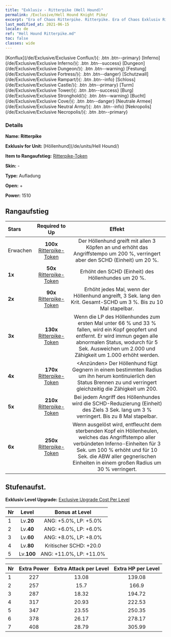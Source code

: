 ```yaml
---
title: "Exklusiv - Ritterpike (Hell Hound)"
permalink: /Exclusive/Hell Hound Knight Pike/
excerpt: "Era of Chaos Ritterpike. Ritterpike. Era of Chaos Exklusiv Ritterpike. Höllenhund Exklusiv."
last_modified_at: 2021-06-15
locale: de
ref: "Hell Hound Ritterpike.md"
toc: false
classes: wide
---
```

 [Konflux](/de/Exclusive/Exclusive Conflux/){: .btn .btn--primary} [Inferno](/de/Exclusive/Exclusive Inferno/){: .btn .btn--success} [Dungeon](/de/Exclusive/Exclusive Dungeon/){: .btn .btn--warning} [Festung](/de/Exclusive/Exclusive Fortress/){: .btn .btn--danger} [Schutzwall](/de/Exclusive/Exclusive Rampart/){: .btn .btn--info} [Schloss](/de/Exclusive/Exclusive Castle/){: .btn .btn--primary} [Turm](/de/Exclusive/Exclusive Tower/){: .btn .btn--success} [Burg](/de/Exclusive/Exclusive Stronghold/){: .btn .btn--warning} [Bucht](/de/Exclusive/Exclusive Cove/){: .btn .btn--danger} [Neutrale Armee](/de/Exclusive/Exclusive Neutral Army/){: .btn .btn--info} [Nekropolis](/de/Exclusive/Exclusive Necropolis/){: .btn .btn--primary} 

### Details
 **Name: Ritterpike** 

 **Exklusiv for Unit:** [Höllenhund](/de/units/Hell Hound/) 

 **Item to Rangaufstieg:** [Ritterpike-Token](/ItemsDE/con_916/)

 **Skin:** -

 **Type:** Aufladung

 **Open:** +

 **Power:** 1510

## Rangaufstieg

  |     Stars    |  Required to Up | Effekt |
  |:-------------|:---------------:|:---------------:|
  |  Erwachen  | **100x** [Ritterpike-Token](/ItemsDE/con_916/) | Der Höllenhund greift mit allen 3 Köpfen an und erhöht das Angriffstempo um 200 %, verringert aber den SCHD (Einheit) um 20 %. |
  | **1x** <i class="fas fa-star"/> | **50x** [Ritterpike-Token](/ItemsDE/con_916/) | Erhöht den SCHD (Einheit) des Höllenhundes um 20 %. |
  | **2x** <i class="fas fa-star"/> | **90x** [Ritterpike-Token](/ItemsDE/con_916/) | Erhöht jedes Mal, wenn der Höllenhund angreift, 3 Sek. lang den Krit. Gesamt-SCHD um 3 %. Bis zu 10 Mal stapelbar. |
  | **3x** <i class="fas fa-star"/> | **130x** [Ritterpike-Token](/ItemsDE/con_916/) | <Lebendig tot> Wenn die LP des Höllenhundes zum ersten Mal unter 66 % und 33 % fallen, wird ein Kopf geopfert und entfernt. Er wird immun gegen alle abnormalen Status, wodurch für 5 Sek. Ausweichen um 2.000 und Zähigkeit um 1.000 erhöht werden. |
  | **4x** <i class="fas fa-star"/> | **170x** [Ritterpike-Token](/ItemsDE/con_916/) | <Anzünden> Der Höllenhund fügt Gegnern in einem bestimmten Radius um ihn herum kontinuierlich den Status Brennen zu und verringert gleichzeitig die Zähigkeit um 200. |
  | **5x** <i class="fas fa-star"/> | **210x** [Ritterpike-Token](/ItemsDE/con_916/) | Bei jedem Angriff des Höllenhundes wird die SCHD-Reduzierung (Einheit) des Ziels 3 Sek. lang um 3 % verringert. Bis zu 8 Mal stapelbar. |
  | **6x** <i class="fas fa-star"/> | **250x** [Ritterpike-Token](/ItemsDE/con_916/) | Wenn <Lebendig tot> ausgelöst wird, entfleucht dem sterbenden Kopf ein Höllenheulen, welches das Angriffstempo aller verbündeten Inferno-Einheiten für 3 Sek. um 100 % erhöht und für 10 Sek. die ABW aller gegnerischen Einheiten in einem großen Radius um 30 % verringert. |


## Stufenaufst.
 **Exklusiv Level Upgrade:** [Exclusive Upgrade Cost Per Level](/Exclusive/ExclusiveUpgradeCostPerLevel/)

  |  Nr  |   Level  | Bonus at Level |
  |:-----|:--------:|:--------------:|
  | 1 | Lv.**20** | ANG: +5.0%, LP: +5.0% |
  | 2 | Lv.**40** | ANG: +6.0%, LP: +6.0% |
  | 3 | Lv.**60** | ANG: +8.0%, LP: +8.0% |
  | 4 | Lv.**80** | Kritischer SCHD: +20.0 |
  | 5 | Lv.**100** | ANG: +11.0%, LP: +11.0% |


  |  Nr  |  Extra Power | Extra Attack per Level | Extra HP per Level |
  |:-----|:--------:|:--------:|:--------:|
  | 1 | 227 | 13.08 | 139.08 |
  | 2 | 257 | 15.7 | 166.9 |
  | 3 | 287 | 18.32 | 194.72 |
  | 4 | 317 | 20.93 | 222.53 |
  | 5 | 347 | 23.55 | 250.35 |
  | 6 | 378 | 26.17 | 278.17 |
  | 7 | 408 | 28.79 | 305.99 |


